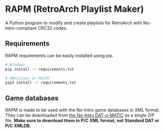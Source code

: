 # RAPM (RetroArch Playlist Maker)

A Python program to modify and create playlists for RetroArch with No-Intro-compliant CRC32 codes.

## Requirements

RAPM requirements can be easily installed using pip.

```bash
# Windows
pip install -r requirements.txt

# GNU/Linux or MacOS
pip3 install -r requirements.txt
```

## Game databases

RAPM is made to be used with the No-Intro game databases in XML format. They can be downloaded from [the No-Intro DAT-o-MATIC](https://datomatic.no-intro.org/index.php?page=download&op=daily) as a single ZIP file. **Make sure to download them in P/C XML format, not Standard DAT or P/C XMLDB.**